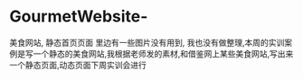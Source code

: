 # GourmetWebsite-
美食网站, 静态首页页面
里边有一些图片没有用到, 我也没有做整理,本周的实训案例是写一个静态的美食网站,我根据老师发的素材,和借鉴网上某些美食网站,写出来一个静态页面,动态页面下周实训会进行
